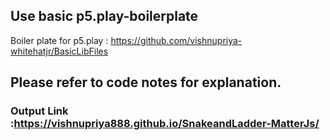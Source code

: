 
## Use basic p5.play-boilerplate
Boiler plate for p5.play : https://github.com/vishnupriya-whitehatjr/BasicLibFiles

## Please refer to code notes for explanation.

### Output Link :https://vishnupriya888.github.io/SnakeandLadder-MatterJs/
